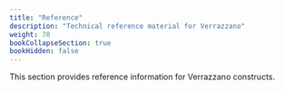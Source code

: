 ```yaml
---
title: "Reference"
description: "Technical reference material for Verrazzano"
weight: 70
bookCollapseSection: true
bookHidden: false
---
```


This section provides reference information for Verrazzano constructs.
